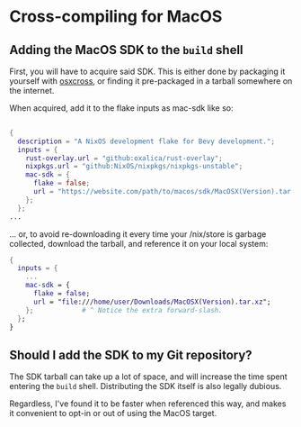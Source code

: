 # Cross-compiling for MacOS

## Adding the MacOS SDK to the `build` shell

First, you will have to acquire said SDK. This is either done by packaging it
yourself with [osxcross][osxcross], or finding it pre-packaged in a tarball
somewhere on the internet.

[osxcross]: https://github.com/tpoechtrager/osxcross

When acquired, add it to the flake inputs as mac-sdk like so:
```nix
  
{
  description = "A NixOS development flake for Bevy development.";
  inputs = {
    rust-overlay.url = "github:oxalica/rust-overlay";
    nixpkgs.url = "github:NixOS/nixpkgs/nixpkgs-unstable";
    mac-sdk = {
      flake = false;
      url = "https://website.com/path/to/macos/sdk/MacOSX(Version).tar.xz";
    };
  };
...
```

... or, to avoid re-downloading it every time your /nix/store is garbage
collected, download the tarball, and reference it on your local system:

```nix
{
  inputs = {
    ...
    mac-sdk = {
      flake = false;
      url = "file:///home/user/Downloads/MacOSX(Version).tar.xz";
    };            # ^ Notice the extra forward-slash.
  };
}
```

## Should I add the SDK to my Git repository?

The SDK tarball can take up a lot of space, and will increase the time spent
entering the `build` shell. Distributing the SDK itself is also legally
dubious.

Regardless, I've found it to be faster when referenced this way, and makes it
convenient to opt-in or out of using the MacOS target.

